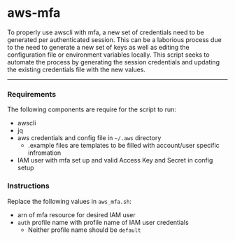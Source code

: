 # aws-mfa

To properly use awscli with mfa, a new set of credentials need to be generated per authenticated session. This can be a laborious process due to the need to generate a new set of keys as well as editing the configuration file or environment variables locally. This script seeks to automate the process by generating the session credentials and  updating the existing credentials file with the new values. 

---

### Requirements

The following components are require for the script to run:
  - awscli
  - jq
  - aws credentials and config file in `~/.aws` directory
    - .example files are templates to be filled with account/user specific infromation
  - IAM user with mfa set up and valid Access Key and Secret in config setup

### Instructions

Replace the following values in `aws_mfa.sh`:
  - arn of mfa resource for desired IAM user
  - `auth` profile name with profile name of IAM user credentials
    - Neither profile name should be `default`